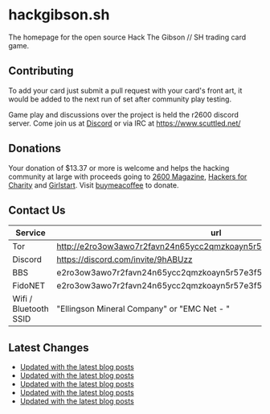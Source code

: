 # hackgibson.sh
The homepage for the open source Hack The Gibson // SH trading card game.


## Contributing

To add your card just submit a pull request with your card's front art, it would be added to the next run of set after community play testing.

Game play and discussions over the project is held the r2600 discord server. Come join us at [Discord](https://discord.com/invite/9hABUzz) or via IRC at https://www.scuttled.net/


## Donations

Your donation of $13.37 or more is welcome and helps the hacking community at large with proceeds going to [2600 Magazine](https://2600.com/), [Hackers for Charity](https://hackersforcharity.org) and [Girlstart](https://girlstart.org).  Visit [buymeacoffee](https://www.buymeacoffee.com/hackgibson.sh) to donate.


## Contact Us

Service | url
-|-
Tor | http://e2ro3ow3awo7r2favn24n65ycc2qmzkoayn5r57e3f56nvjwdcgg32ad.onion
Discord | https://discord.com/invite/9hABUzz
BBS | e2ro3ow3awo7r2favn24n65ycc2qmzkoayn5r57e3f56nvjwdcgg32ad.onion:23
FidoNET | e2ro3ow3awo7r2favn24n65ycc2qmzkoayn5r57e3f56nvjwdcgg32ad.onion:24554
Wifi / Bluetooth SSID | "Ellingson Mineral Company" or "EMC Net - <fidonet address>"

## Latest Changes
<!-- BLOG-POST-LIST:START -->
- [Updated with the latest blog posts](https://github.com/DFW2600/hackgibson.sh/commit/16619ba8a1e2a0132c87c0ca7b0bd15e5c3a874e)
- [Updated with the latest blog posts](https://github.com/DFW2600/hackgibson.sh/commit/5e96b39bd84048677a3d3c30f3ef5a78553e1d7d)
- [Updated with the latest blog posts](https://github.com/DFW2600/hackgibson.sh/commit/a75c58e9c35725886dc45d58dd9d7a5469742c0f)
- [Updated with the latest blog posts](https://github.com/DFW2600/hackgibson.sh/commit/3cb08848dc6f45197f2fdc55a60ca59f01ac61bb)
- [Updated with the latest blog posts](https://github.com/DFW2600/hackgibson.sh/commit/0bdf35b84e9d6ca124a953bc3fb3048070e4c41f)
<!-- BLOG-POST-LIST:END -->
